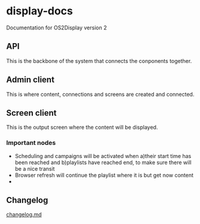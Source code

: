 # display-docs
Documentation for OS2Display version 2


## API
This is the backbone of the system that connects the conponents together. 

## Admin client
This is where content, connections and screens are created and connected. 

## Screen client 
This is the output screen where the content will be displayed.

### Important nodes
* Scheduling and campaigns will be activated when a)their start time has been reached and b)playlists have reached end, to make sure there will be a nice transit
* Browser refresh will continue the playlist where it is but get now content
* 


## Changelog
[changelog.md](changelog.md)

